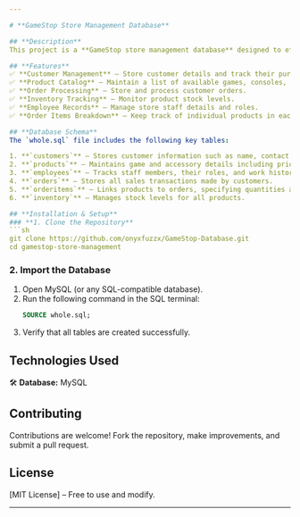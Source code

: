 ```yaml
---

# **GameStop Store Management Database**  

## **Description**  
This project is a **GameStop store management database** designed to efficiently manage store operations, including **customers, products, employees, orders, and inventory tracking**. The database is structured using **SQL** and contains essential tables for handling game sales, stock management, and employee records.  

## **Features**  
✅ **Customer Management** – Store customer details and track their purchases.  
✅ **Product Catalog** – Maintain a list of available games, consoles, and accessories.  
✅ **Order Processing** – Store and process customer orders.  
✅ **Inventory Tracking** – Monitor product stock levels.  
✅ **Employee Records** – Manage store staff details and roles.  
✅ **Order Items Breakdown** – Keep track of individual products in each order.  

## **Database Schema**  
The `whole.sql` file includes the following key tables:  

1. **`customers`** – Stores customer information such as name, contact details, and purchase history.  
2. **`products`** – Maintains game and accessory details including price and stock.  
3. **`employees`** – Tracks staff members, their roles, and work history.  
4. **`orders`** – Stores all sales transactions made by customers.  
5. **`orderitems`** – Links products to orders, specifying quantities and prices.  
6. **`inventory`** – Manages stock levels for all products.  

## **Installation & Setup**  
### **1. Clone the Repository**  
```sh
git clone https://github.com/onyxfuzzx/GameStop-Database.git
cd gamestop-store-management
```
### **2. Import the Database**  
1. Open MySQL (or any SQL-compatible database).  
2. Run the following command in the SQL terminal:  
   ```sql
   SOURCE whole.sql;
   ```
3. Verify that all tables are created successfully.  

## **Technologies Used**  
🛠 **Database:** MySQL

## **Contributing**  
Contributions are welcome! Fork the repository, make improvements, and submit a pull request.  

## **License**  
[MIT License] – Free to use and modify.  

---
```


